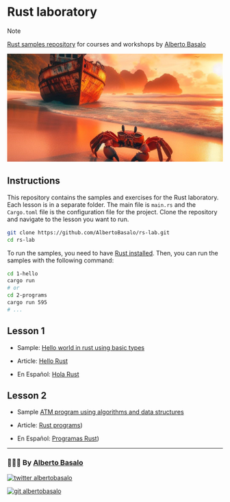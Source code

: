 # Rust laboratory

> [!NOTE]
> [Rust samples repository](https://github.com/AlbertoBasalo/rs-lab) for courses and workshops by [Alberto Basalo](https://albertobasalo.dev)

![Rust Image](rust.jpg)

## Instructions

This repository contains the samples and exercises for the Rust laboratory. Each lesson is in a separate folder. The main file is `main.rs` and the `Cargo.toml` file is the configuration file for the project. Clone the repository and navigate to the lesson you want to run.

```bash
git clone https://github.com/AlbertoBasalo/rs-lab.git
cd rs-lab
```

To run the samples, you need to have [Rust installed](https://www.rust-lang.org/tools/install). Then, you can run the samples with the following command:

```bash
cd 1-hello
cargo run
# or
cd 2-programs
cargo run 595
# ...
```

## Lesson 1

- Sample: [Hello world in rust using basic types](https://github.com/AlbertoBasalo/rs-lab/blob/main/1-hello/src/main.rs)

- Article: [Hello Rust](https://medium.com/@albertobasalo/hello-rust-34f2da7ed380)

- En Español: [Hola Rust](https://albertobasalo.hashnode.dev/hola-rust)


## Lesson 2

- Sample [ATM program using algorithms and data structures](https://github.com/AlbertoBasalo/rs-lab/blob/main/2-programs/src/main.rs)

- Article: [Rust programs](https://albertobasalo.medium.com/rust-programs-262c1409b6c8))

- En Español: [Programas Rust](https://albertobasalo.hashnode.dev/programas-rust))


---

<footer>
  <h3>🧑🏼‍💻 By <a href="https://albertobasalo.dev" target="blank">Alberto Basalo</a> </h3>
  <p>
    <a href="https://twitter.com/albertobasalo" target="blank">
      <img src="https://img.shields.io/twitter/follow/albertobasalo?logo=twitter&style=for-the-badge" alt="twitter albertobasalo" />
    </a>
  </p>
  <p>
    <a href="https://github.com/albertobasalo" target="blank">
      <img 
        src="https://img.shields.io/github/followers/albertobasalo?logo=github&label=profile albertobasalo&style=for-the-badge" alt="git albertobasalo" />
    </a>
  </p>
</footer>

